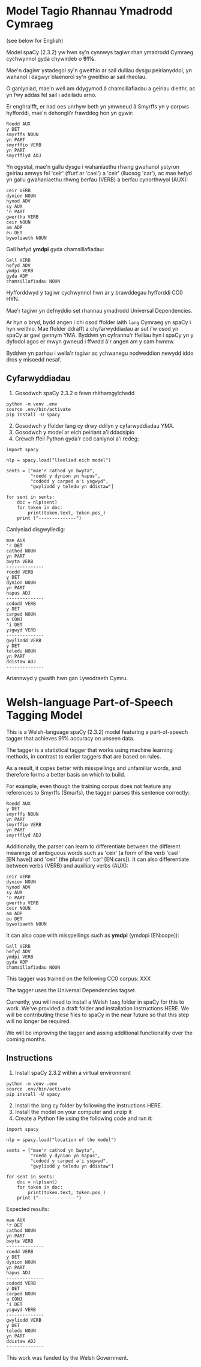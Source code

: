 # Model Tagio Rhannau Ymadrodd Cymraeg

(see below for English)

Model spaCy (2.3.2) yw hwn sy'n cynnwys tagiwr rhan ymadrodd Cymraeg cychwynnol gyda chywirdeb o **91%**.

Mae'n dagiwr ystadegol sy'n gweithio ar sail dulliau dysgu peirianyddol, yn wahanol i dagwyr blaenorol sy'n gweithio ar sail rheolau.

O ganlyniad, mae'n well am ddygymod â chamsillafiadau a geiriau dieithr, ac yn fwy addas fel sail i adeiladu arno.

Er enghraifft, er nad oes unrhyw beth yn ymwneud â Smyrffs yn y corpws hyfforddi, mae'n dehongli'r frawddeg hon yn gywir:

```
Roedd AUX
y DET
smyrffs NOUN
yn PART
smyrffio VERB
yn PART
smyrfflyd ADJ
```

Yn ogystal, mae'n gallu dysgu i wahaniaethu rhwng gwahanol ystyron geiriau amwys fel 'ceir' (ffurf ar 'cael') a 'ceir' (lluosog 'car'), ac mae hefyd yn gallu gwahaniaethu rhwng berfau (VERB) a berfau cynorthwyol (AUX):

```
ceir VERB
dynion NOUN
hynod ADV
sy AUX
'n PART
gwerthu VERB
ceir NOUN
am ADP
eu DET
bywoliaeth NOUN
```


Gall hefyd **ymdpi** gyda chamsillafiadau:

```
Gall VERB
hefyd ADV
ymdpi VERB
gyda ADP
chamsillafiadau NOUN
```

Hyfforddwyd y tagiwr cychwynnol hwn ar y brawddegau hyfforddi CC0 HYN.

Mae'r tagiwr yn defnyddio set rhannau ymadrodd Universal Dependencies. 

Ar hyn o bryd, bydd angen i chi osod ffolder iaith `lang` Cymraeg yn spaCy i hyn weithio. Mae ffolder ddrafft a chyfarwyddiadau ar sut i'w osod yn spaCy ar gael gennym YMA. Byddwn yn cyfrannu'r ffeiliau hyn i spaCy yn y dyfodol agos er mwyn gwneud i ffwrdd â'r angen am y cam hwnnw.

Byddwn yn parhau i wella'r tagiwr ac ychwanegu nodweddion newydd iddo dros y misoedd nesaf.

## Cyfarwyddiadau

1. Gosodwch spaCy 2.3.2 o fewn rhithamgylchedd

```
python -m venv .env
source .env/bin/activate
pip install -U spacy
```

2. Gosodwch y ffolder lang cy drwy ddilyn y cyfarwyddiadau YMA.
3. Gosodwch y model ar eich peiriant a'i ddadsipio
4. Crëwch ffeil Python gyda'r cod canlynol a'i redeg:

```
import spacy

nlp = spacy.load("lleoliad eich model")

sents = ["mae'r cathod yn bwyta",
         "roedd y dynion yn hapus",
         "cododd y carped a'i ysgwyd",
         "gwyliodd y teledu yn ddistaw"]

for sent in sents:
    doc = nlp(sent)
    for token in doc:
        print(token.text, token.pos_)
    print ("--------------")
```

Canlyniad disgwyliedig:

```
mae AUX
'r DET
cathod NOUN
yn PART
bwyta VERB
--------------
roedd VERB
y DET
dynion NOUN
yn PART
hapus ADJ
--------------
cododd VERB
y DET
carped NOUN
a CONJ
'i DET
ysgwyd VERB
--------------
gwyliodd VERB
y DET
teledu NOUN
yn PART
ddistaw ADJ
--------------
```

Ariannwyd y gwaith hwn gan Lywodraeth Cymru.

# Welsh-language Part-of-Speech Tagging Model

This is a Welsh-language spaCy (2.3.2) model featuring a part-of-speech tagger that achieves 91% accuracy on unseen data. 

The tagger is a statistical tagger that works using machine learning methods, in contrast to earlier taggers that are based on rules.

As a result, it copes better with misspellings and unfamiliar words, and therefore forms a better basis on which to build.

For example, even though the training corpus does not feature any references to Smyrffs (Smurfs), the tagger parses this sentence correctly:

```
Roedd AUX
y DET
smyrffs NOUN
yn PART
smyrffio VERB
yn PART
smyrfflyd ADJ
```

Additionally, the parser can learn to differentiate between the different meanings of ambiguous words such as 'ceir' (a form of the verb 'cael' [EN:have]) and 'ceir' (the plural of 'car' [EN:cars]). It can also differentiate between verbs (VERB) and auxiliary verbs (AUX):

```
ceir VERB
dynion NOUN
hynod ADV
sy AUX
'n PART
gwerthu VERB
ceir NOUN
am ADP
eu DET
bywoliaeth NOUN
```

It can also cope with misspellings such as **ymdpi** (ymdopi [EN:cope]):

```
Gall VERB
hefyd ADV
ymdpi VERB
gyda ADP
chamsillafiadau NOUN
```

This tagger was trained on the following CC0 corpus: XXX

The tagger uses the Universal Dependencies tagset. 

Currently, you will need to install a Welsh `lang` folder in spaCy for this to work. We've provided a draft folder and installation instructions HERE. We will be contributing these files to spaCy in the near future so that this step will no longer be required.

We will be improving the tagger and assing additional functionality over the coming months.

## Instructions

1. Install spaCy 2.3.2 within a virtual environment

```
python -m venv .env
source .env/bin/activate
pip install -U spacy
```

2. Install the lang cy folder by following the instructions HERE.
3. Install the model on your computer and unzip it
4. Create a Python file using the following code and run it:

```
import spacy

nlp = spacy.load("location of the model")

sents = ["mae'r cathod yn bwyta",
         "roedd y dynion yn hapus",
         "cododd y carped a'i ysgwyd",
         "gwyliodd y teledu yn ddistaw"]

for sent in sents:
    doc = nlp(sent)
    for token in doc:
        print(token.text, token.pos_)
    print ("--------------")
```

Expected results:

```
mae AUX
'r DET
cathod NOUN
yn PART
bwyta VERB
--------------
roedd VERB
y DET
dynion NOUN
yn PART
hapus ADJ
--------------
cododd VERB
y DET
carped NOUN
a CONJ
'i DET
ysgwyd VERB
--------------
gwyliodd VERB
y DET
teledu NOUN
yn PART
ddistaw ADJ
--------------
```

This work was funded by the Welsh Government.
